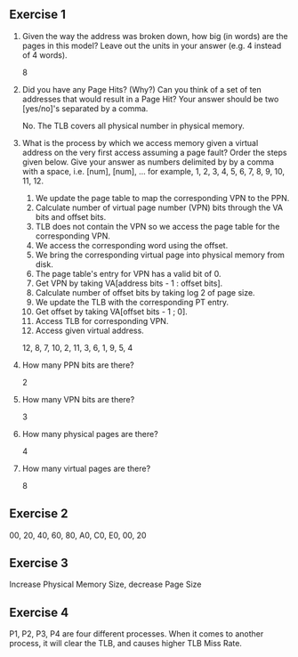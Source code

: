 ## Exercise 1

1. Given the way the address was broken down, how big (in words) are the pages in this model? Leave out the units in your answer (e.g. 4 instead of 4 words).

    8

2. Did you have any Page Hits? (Why?) Can you think of a set of ten addresses that would result in a Page Hit? Your answer should be two [yes/no]'s separated by a comma.

    No. The TLB covers all physical number in physical memory. 

3. What is the process by which we access memory given a virtual address on the very first access assuming a page fault? Order the steps given below. Give your answer as numbers delimited by by a comma with a space, i.e. [num], [num], ... for example, 1, 2, 3, 4, 5, 6, 7, 8, 9, 10, 11, 12.

    1. We update the page table to map the corresponding VPN to the PPN.
    2. Calculate number of virtual page number (VPN) bits through the VA bits and offset bits.
    3. TLB does not contain the VPN so we access the page table for the corresponding VPN.
    4. We access the corresponding word using the offset.
    5. We bring the corresponding virtual page into physical memory from disk.
    6. The page table's entry for VPN has a valid bit of 0.
    7. Get VPN by taking VA[address bits - 1 : offset bits].
    8. Calculate number of offset bits by taking log 2 of page size.
    9. We update the TLB with the corresponding PT entry.
    10. Get offset by taking VA[offset bits - 1 ; 0].
    11. Access TLB for corresponding VPN.
    12. Access given virtual address.

    12, 8, 7, 10, 2, 11, 3, 6, 1, 9, 5, 4

4. How many PPN bits are there?

    2

5. How many VPN bits are there?

    3

6. How many physical pages are there?

    4

7. How many virtual pages are there?

    8

## Exercise 2
00, 20, 40, 60, 80, A0, C0, E0, 00, 20

## Exercise 3
Increase Physical Memory Size, decrease Page Size

## Exercise 4
P1, P2, P3, P4 are four different processes. When it comes to another process, it will clear the TLB, and causes higher TLB Miss Rate.